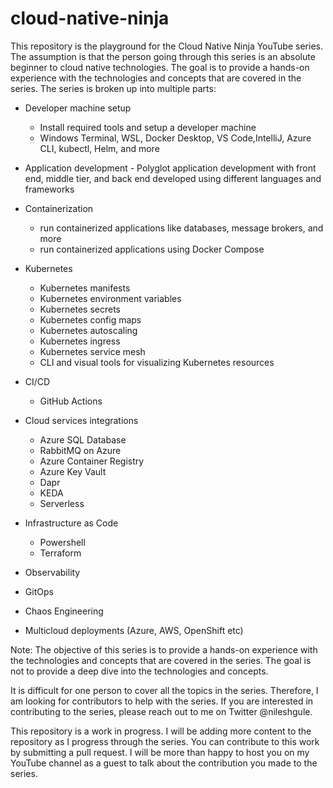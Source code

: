 # cloud-native-ninja

This repository is the playground for the Cloud Native Ninja YouTube series. The assumption is that the person going through this series is an absolute beginner to cloud native technologies. The goal is to provide a hands-on experience with the technologies and concepts that are covered in the series. The series is broken up into multiple parts:

- Developer machine setup

    - Install required tools and setup a developer machine
    - Windows Terminal, WSL, Docker Desktop, VS Code,IntelliJ, Azure CLI, kubectl, Helm, and more

- Application development - Polyglot application development with front end, middle tier, and back end developed using different languages and frameworks
- Containerization 
    - run containerized applications like databases, message brokers, and more 
    - run containerized applications using Docker Compose
- Kubernetes
    - Kubernetes manifests
    - Kubernetes environment variables
    - Kubernetes secrets
    - Kubernetes config maps
    - Kubernetes autoscaling
    - Kubernetes ingress
    - Kubernetes service mesh
    - CLI and visual tools for visualizing Kubernetes resources
- CI/CD
    - GitHub Actions
- Cloud services integrations
    - Azure SQL Database
    - RabbitMQ on Azure
    - Azure Container Registry
    - Azure Key Vault
    - Dapr
    - KEDA
    - Serverless
- Infrastructure as Code
    - Powershell
    - Terraform
- Observability
- GitOps
- Chaos Engineering
- Multicloud deployments (Azure, AWS, OpenShift etc)

Note: The objective of this series is to provide a hands-on experience with the technologies and concepts that are covered in the series. The goal is not to provide a deep dive into the technologies and concepts. 

It is difficult for one person to cover all the topics in the series. Therefore, I am looking for contributors to help with the series. If you are interested in contributing to the series, please reach out to me on Twitter @nileshgule.

This repository is a work in progress. I will be adding more content to the repository as I progress through the series. You can contribute to this work by submitting a pull request. I will be more than happy to host you on my YouTube channel as a guest to talk about the contribution you made to the series.
